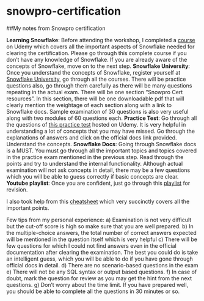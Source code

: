 # snowpro-certification
##My notes from Snowpro certification

**Learning Snowflake**: Before attending the workshop, I completed a [course](https://www.udemy.com/course/snowflake-essentials/) on Udemy which covers all the important aspects of Snowflake needed for clearing the certification. Please go through this complete course if you don’t have any knowledge of Snowflake. If you are already aware of the concepts of Snowflake, move on to the next step.
**Snowflake University**: Once you understand the concepts of Snowflake, register yourself at [Snowflake University](http://snowflakeuniversity.mindtickle.com/), go through all the courses. There will be practice questions also, go through them carefully as there will be many questions repeating in the actual exam. There will be one section “Snowpro Cert resources”. In this section, there will be one downloadable pdf that will clearly mention the weightage of each section along with a link to Snowflake docs. Sample examination of 30 questions is also very useful along with two modules of 60 questions each.
**Practice Test**: Go through all the questions of [this practice test](https://www.udemy.com/course/snowflake-snowpro-core-certification-practice-exams/) hosted on Udemy. It is very helpful in understanding a lot of concepts that you may have missed. Go through the explanations of answers and click on the official docs link provided. Understand the concepts.
**Snowflake Docs**: Going through Snowflake docs is a MUST. You must go through all the important topics and topics covered in the practice exam mentioned in the previous step. Read through the points and try to understand the internal functionality. Although actual examination will not ask concepts in detail, there may be a few questions which you will be able to guess correctly if basic concepts are clear.
**Youtube playlist**: Once you are confident, just go through this [playlist](https://www.youtube.com/watch?v=GYibSRsdbwo&list=PL8P3u3jjMVVlOo_ZzuT-iVFrYwkDZu-7u) for revision.

I also took help from this [cheatsheet](https://medium.com/weareservian/snowflakes-snowpro-certification-exam-preparation-guide-how-to-pass-in-3-days-5e5baa484c68) which very succinctly covers all the important points.

Few tips from my personal experience:
a) Examination is not very difficult but the cut-off score is high so make sure that you are well prepared.
b) In the multiple-choice answers, the total number of correct answers expected will be mentioned in the question itself which is very helpful
c) There will be few questions for which I could not find answers even in the official documentation after clearing the examination. The best you could do is take an intelligent guess, which you will be able to do if you have gone through official docs in detail.
d) There are no scenario-based questions in the exam
e) There will not be any SQL syntax or output based questions.
f) In case of doubt, mark the question for review as you may get the hint from the next questions.
g) Don’t worry about the time limit. If you have prepared well, you should be able to complete all the questions in 30 minutes or so.
